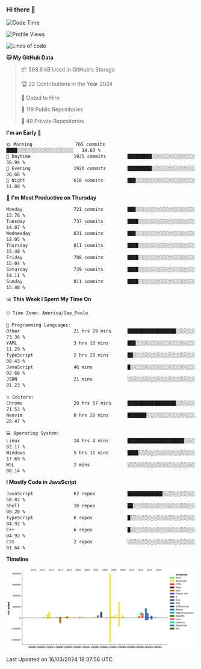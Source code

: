 ### Hi there 👋

<!--START_SECTION:waka-->
![Code Time](http://img.shields.io/badge/Code%20Time-5%2C756%20hrs%2018%20mins-blue)

![Profile Views](http://img.shields.io/badge/Profile%20Views-2-blue)

![Lines of code](https://img.shields.io/badge/From%20Hello%20World%20I%27ve%20Written-2.2%20million%20lines%20of%20code-blue)

**🐱 My GitHub Data** 

> 📦 593.6 kB Used in GitHub's Storage 
 > 
> 🏆 22 Contributions in the Year 2024
 > 
> 💼 Opted to Hire
 > 
> 📜 119 Public Repositories 
 > 
> 🔑 49 Private Repositories 
 > 
**I'm an Early 🐤** 

```text
🌞 Morning                765 commits         ████░░░░░░░░░░░░░░░░░░░░░   14.60 % 
🌆 Daytime                1935 commits        █████████░░░░░░░░░░░░░░░░   36.94 % 
🌃 Evening                1920 commits        █████████░░░░░░░░░░░░░░░░   36.66 % 
🌙 Night                  618 commits         ███░░░░░░░░░░░░░░░░░░░░░░   11.80 % 
```
📅 **I'm Most Productive on Thursday** 

```text
Monday                   721 commits         ███░░░░░░░░░░░░░░░░░░░░░░   13.76 % 
Tuesday                  737 commits         ████░░░░░░░░░░░░░░░░░░░░░   14.07 % 
Wednesday                631 commits         ███░░░░░░░░░░░░░░░░░░░░░░   12.05 % 
Thursday                 811 commits         ████░░░░░░░░░░░░░░░░░░░░░   15.48 % 
Friday                   788 commits         ████░░░░░░░░░░░░░░░░░░░░░   15.04 % 
Saturday                 739 commits         ████░░░░░░░░░░░░░░░░░░░░░   14.11 % 
Sunday                   811 commits         ████░░░░░░░░░░░░░░░░░░░░░   15.48 % 
```


📊 **This Week I Spent My Time On** 

```text
🕑︎ Time Zone: America/Sao_Paulo

💬 Programming Languages: 
Other                    21 hrs 29 mins      ██████████████████░░░░░░░   73.36 % 
YAML                     3 hrs 18 mins       ███░░░░░░░░░░░░░░░░░░░░░░   11.29 % 
TypeScript               2 hrs 28 mins       ██░░░░░░░░░░░░░░░░░░░░░░░   08.43 % 
JavaScript               46 mins             █░░░░░░░░░░░░░░░░░░░░░░░░   02.66 % 
JSON                     21 mins             ░░░░░░░░░░░░░░░░░░░░░░░░░   01.23 % 

🔥 Editors: 
Chrome                   20 hrs 57 mins      ██████████████████░░░░░░░   71.53 % 
Neovim                   8 hrs 20 mins       ███████░░░░░░░░░░░░░░░░░░   28.47 % 

💻 Operating System: 
Linux                    24 hrs 4 mins       █████████████████████░░░░   82.17 % 
Windows                  5 hrs 11 mins       ████░░░░░░░░░░░░░░░░░░░░░   17.69 % 
WSL                      2 mins              ░░░░░░░░░░░░░░░░░░░░░░░░░   00.14 % 
```

**I Mostly Code in JavaScript** 

```text
JavaScript               62 repos            █████████████░░░░░░░░░░░░   50.82 % 
Shell                    10 repos            ██░░░░░░░░░░░░░░░░░░░░░░░   08.20 % 
TypeScript               6 repos             █░░░░░░░░░░░░░░░░░░░░░░░░   04.92 % 
C++                      6 repos             █░░░░░░░░░░░░░░░░░░░░░░░░   04.92 % 
CSS                      2 repos             ░░░░░░░░░░░░░░░░░░░░░░░░░   01.64 % 
```



**Timeline**

![Lines of Code chart](https://raw.githubusercontent.com/jampow/jampow/master/assets/bar_graph.png)


 Last Updated on 16/03/2024 18:37:56 UTC
<!--END_SECTION:waka-->
